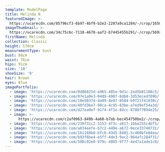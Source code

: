 ```yaml
---
template: ModelPage
title: Melinda N
featuredImage: >-
  https://ucarecdn.com/85796cf3-6b97-4bf9-b2e2-2207a9ca1284/-/crop/1650x973/0,0/-/preview/
imageThumbnail: >-
  https://ucarecdn.com/34c75c6c-7118-4670-aaf2-b7445455b291/-/crop/569x814/145,73/-/preview/
firstName: Melinda
collection: Classic
height: 170cm
measurementType: bust
bust: 88cm
waist: 76cm
hips: 91cm
size: '10'
shoeSize: '9'
hair: Brown
eyes: Blue
imagePortfolio:
  - image: 'https://ucarecdn.com/0d86825d-a965-485e-9d1c-2e45b81108c5/'
  - image: 'https://ucarecdn.com/07e1a9e3-04d9-498f-8db8-3d53ecedf09b/'
  - image: 'https://ucarecdn.com/10e50374-da99-4e97-8584-b9f21f41830c/'
  - image: 'https://ucarecdn.com/40fd36e7-98ca-4c95-83be-a7ed9ef54a3d/'
  - image: 'https://ucarecdn.com/d27ea9ef-91f4-4f1e-8dcc-8788f7894e25/'
  - image: >-
      https://ucarecdn.com/c2af0963-849b-4a60-b7ab-bec454750be2/-/crop/733x1014/0,86/-/preview/
  - image: 'https://ucarecdn.com/239f31c2-3153-4f3c-a817-1bbe255c4bf5/'
  - image: 'https://ucarecdn.com/a034eefe-b7c2-449e-a672-0ece33740731/'
  - image: 'https://ucarecdn.com/161168b0-bfc8-43d5-8481-5c460bfe84ea/'
  - image: 'https://ucarecdn.com/b93f6be4-e5ff-4de3-9ac2-964afc284f31/'
  - image: 'https://ucarecdn.com/580c92e0-979c-4805-9f77-4e47a1ade1c0/'
---
```


